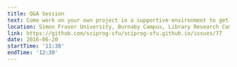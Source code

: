 ```yaml
---
title: Q&A Session
text: Come work on your own project in a supportive environment to get (and give) help from your peers!
location: Simon Fraser University, Burnaby Campus, Library Research Commons
link: https://github.com/sciprog-sfu/sciprog-sfu.github.io/issues/77
date: 2016-06-20
startTime: '11:30'
endTime: '12:30'
---
```


